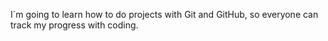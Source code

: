 I´m going to learn how to do projects with Git and GitHub, so everyone can track my progress with coding.